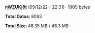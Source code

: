 [**nWZUKj8t**](/data/nWZUKj8t.txt) (09/12/22 - 22:31)- 1009 bytes

**Total Datas**: 8063

**Total Size**: 46.35 MB / 46.3 MB